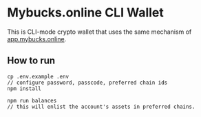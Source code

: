 # Mybucks.online CLI Wallet

This is CLI-mode crypto wallet that uses the same mechanism of [app.mybucks.online](https://app.mybucks.online).

## How to run

```
cp .env.example .env
// configure password, passcode, preferred chain ids
npm install

npm run balances
// this will enlist the account's assets in preferred chains.
```
